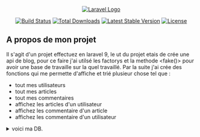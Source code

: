 <p align="center"><a href="https://laravel.com" target="_blank"><img src="https://raw.githubusercontent.com/laravel/art/master/logo-lockup/5%20SVG/2%20CMYK/1%20Full%20Color/laravel-logolockup-cmyk-red.svg" width="400" alt="Laravel Logo"></a></p>

<p align="center">
<a href="https://travis-ci.org/laravel/framework"><img src="https://travis-ci.org/laravel/framework.svg" alt="Build Status"></a>
<a href="https://packagist.org/packages/laravel/framework"><img src="https://img.shields.io/packagist/dt/laravel/framework" alt="Total Downloads"></a>
<a href="https://packagist.org/packages/laravel/framework"><img src="https://img.shields.io/packagist/v/laravel/framework" alt="Latest Stable Version"></a>
<a href="https://packagist.org/packages/laravel/framework"><img src="https://img.shields.io/packagist/l/laravel/framework" alt="License"></a>
</p>

## A propos de mon projet

Il s'agit d'un projet effectuez en laravel 9, le ut du projet etais de crée une api de blog, pour ce faire j'ai utilsé les factorys et la methode <fake()> pour avoir une base de travaille sur la quel travaillé. Par la suite j'ai crée des fonctions qui me permette d'affiche et trié plusieur chose tel que :
- tout mes utilisateurs
- tout mes articles
- tout mes commentaires
- affichez les articles d'un utilisateur 
- affichez les commentaire d'un article
- affichez les commentaire d'un utilisateur

<details><summary>voici ma DB.</summary>

![](/db.png)
</details>
